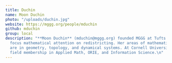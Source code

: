 ```yaml
---
title: Duchin
name: Moon Duchin
photo: "/uploads/duchin.jpg"
website: https://mggg.org/people/mduchin
github: mduchin
group: local
description: "**Moon Duchin** (mduchin@mggg.org) founded MGGG at Tufts University in 2016 to
  focus mathematical attention on redistricting. Her areas of mathematical expertise
  are in geometry, topology, and dynamical systems. At Cornell University, she is a Professor of Mathematics and Public Policy, with 
  field membership in Applied Math, ORIE, and Information Science.\n"
---
```


